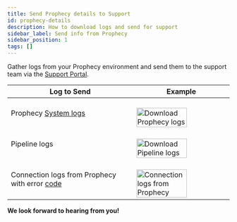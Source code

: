 ```yaml
---
title: Send Prophecy details to Support
id: prophecy-details
description: How to download logs and send for support
sidebar_label: Send info from Prophecy
sidebar_position: 1
tags: []
---
```


Gather logs from your Prophecy environment and send them to the support team via the [Support Portal](https://prophecy.zendesk.com/).

<table>
  <thead>
    <tr>
      <th>Log to Send</th>
      <th>        Example</th>
    </tr>
  </thead>
  <tbody>
    <tr>
      <td>Prophecy <a href="../../administration/self-hosted/download-logs#enable-prophecy-downloads-logs">System logs</a></td>
      <td>
        <br />
        <img
          src={require("./img/prophecy_logs.png").default}
          alt="Download Prophecy logs"
          width="75%"
        />
        <br />
      </td>
    </tr>
    <tr>
      <td>Pipeline logs</td>
      <td>
        <br />
        <img
          src={require("./img/pipeline_logs.png").default}
          alt="Download Pipeline logs"
          width="75%"
        />
        <br />
      </td>
    </tr>
    <tr>
      <td>Connection logs from Prophecy with error <a href="../../administration/Spark-fabrics/fabric-diagnostics/">code</a></td>
      <td>
        <br />
        <img
          src={require("./img/prophecy_connection_log.png").default}
          alt="Connection logs from Prophecy"
          width="75%"
        />
        <br />
      </td>
    </tr>

  </tbody>
</table>

**We look forward to hearing from you!**
